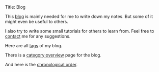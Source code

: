 Title: Blog

This [blog](/blog_index.html) is mainly needed for me to write down my notes. But some of it
might even be useful to others.

I also try to write some small tutorials for others to learn from. Feel free to [contact]({filename}/pages/contact.md) me for any suggestions.

Here are all [tags](/tags.html) of my blog. 

There is a [category overview](/categories.html) page for the blog.

And here is the [chronological order](/archives.html).


<div id="sourrounding_div" style="height:500px">
<canvas id="myCanvas">
</canvas>
</div>


<script src="scripts/wordcloud2.js"></script>

<script>

// size of canvas: http://stackoverflow.com/a/25083938/1272072
var div = document.getElementById("sourrounding_div");
var canvas = document.getElementById("myCanvas");
canvas.height = div.offsetHeight;
canvas.width  = div.offsetWidth;

function TagInfos(name, url, size) {
  this.name = name;
  this.url = url;
  this.size = size;
}


var tagList = [new TagInfos("C", "/tags.html#c-ref", 70),
               new TagInfos("C++", "/tags.html#cpp-ref", 80),
               new TagInfos("Python", "/tags.html#python-ref", 50),
               new TagInfos("Agile", "/tags.html#agile-ref", 40),
               new TagInfos("Assembler", "/tags.html#assembler-ref", 35),
               new TagInfos("Calculus", "/tags.html#calculus-ref", 20),
               new TagInfos("Data Minig", "/tags.html#data_minig-ref", 15),
               new TagInfos("ETH", "/tags.html#eth-ref", 10),
               new TagInfos("Git", "/tags.html#git-ref", 50),
               new TagInfos("OOP", "/tags.html#oop-ref", 60),
               new TagInfos("Design Patterns", "/tags.html#oop-ref", 60),
               new TagInfos("Scrum", "/tags.html#scrum-ref", 20),
               new TagInfos("Statistics", "/tags.html#statistics-ref", 15),
               new TagInfos("SVN", "/tags.html#svn-ref", 20),
               new TagInfos("XP", "/tags.html#xp-ref", 20),
               new TagInfos("Computer Science", "/tags.html#computer_science-ref", 40),
               new TagInfos("Emacs", "/categories.html#emacs-ref", 15),
               new TagInfos("Mathematics", "/categories.html#mathematics-ref", 20),
               new TagInfos("Programming", "/categories.html#programming-ref", 50),
               new TagInfos("Software Development", "/categories.html#programming-ref", 40),
               new TagInfos("Version Control", "/categories.html#version_control-ref", 20),
               new TagInfos("SystemC", "/systemc.html", 20),
               new TagInfos("Linux", "/tags.html#linux-ref", 50),
               new TagInfos("Lisp", "/tags.html#lisp-ref", 40),
               new TagInfos("Embedded Systems", "/tags.html#embedded_systems-ref", 50),
               new TagInfos("Robotics", "/tags.html#robotics-ref", 40),
               new TagInfos("Mechanics", "/categories.html#mechanics-ref", 50)
];



function getListForCloud() {
    var data = []
    for (var i = 0; i < tagList.length; i++) {
        data.push([tagList[i].name, tagList[i].size]);
    }
    return data;
}

function getUrlForTag(name) {
    for (var i = 0; i < tagList.length; i++) {
        if(name == tagList[i].name) {
            return "http://lukaswoodtli.github.io" + tagList[i].url;
        }
    }
    return false;
}






WordCloud(document.getElementById('myCanvas'), {list:  getListForCloud(),
                                                click: function(item) {
                                                             var url = getUrlForTag(item[0])
                                                             if (url)
                                                                 window.open(url, "_self");
                                                       },
                                                 minRotation : 0, maxRotation : 0,
                                                 rotateRatio: 0,
                                                 color: "#3300FF",
                                                 gridSize: 20
                                               }
);
</script>
